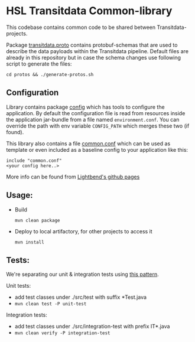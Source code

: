 # HSL Transitdata Common-library

This codebase contains common code to be shared between Transitdata-projects. 

Package [transitdata.proto](src/main/java/fi/hsl/common/transitdata/proto) contains protobuf-schemas that are used to describe the 
 data payloads within the Transitdata pipeline. Default files are already in this repository but in case the schema changes
 use following script to generate the files:
 
  `cd protos && ./generate-protos.sh`   
  

## Configuration

Library contains package [config](src/main/java/fi/hsl/common/config) which has tools to configure the application. 
By default the configuration file is read from resources inside the application jar-bundle from a file named `environment.conf`.
You can override the path with env variable `CONFIG_PATH` which merges these two (if found).

This library also contains a file [common.conf](src/main/resources/common.conf) which can be used as template or even 
included as a baseline config to your application like this:

  `include "common.conf"`   
  `<your config here..>`   


More info can be found from [Lightbend's github pages](https://github.com/lightbend/config)

## Usage:

- Build

  `mvn clean package`
  
- Deploy to local artifactory, for other projects to access it

  `mvn install`


## Tests:

We're separating our unit & integration tests using [this pattern](https://www.petrikainulainen.net/programming/maven/integration-testing-with-maven/).

Unit tests:

- add test classes under ./src/test with suffix *Test.java
- `mvn clean test -P unit-test`   

Integration tests:

- add test classes under ./src/integration-test with prefix IT*.java
- `mvn clean verify -P integration-test`   
